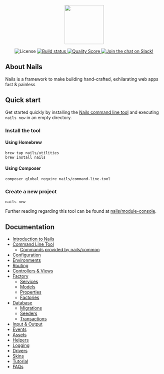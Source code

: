 <p align="center">
	<img src="https://nailsapp.co.uk/vendor/nails/module-asset/assets/img/nails/icon/icon@2x.png" width="125">
</p>
<p align="center">
	<img src="https://img.shields.io/badge/license-MIT-green.svg" alt="License">
	<a href="https://circleci.com/gh/nails/common">
		<img src="https://img.shields.io/circleci/project/github/nails/common.svg" alt="Build status">
	</a>
	<a href="https://scrutinizer-ci.com/g/nails/common">
		<img src="https://scrutinizer-ci.com/g/nails/common/badges/quality-score.png" alt="Quality Score">
	</a>
	<a href="https://nails-app.slack.com/shared_invite/MTg1NDcyNjI0ODcxLTE0OTUwMzA1NTYtYTZhZjc5YjExMQ">
		<img src="https://now-examples-slackin-rayibnpwqe.now.sh/badge.svg" alt="Join the chat on Slack!">
	</a>
</p>


## About Nails

Nails is a framework to make building hand-crafted, exhilarating web apps fast & painless



## Quick start

Get started quickly by installing the [Nails command line tool](https://github.com/nails/command-line-tool) and executing `nails new` in an empty directory.


### Install the tool

#### Using Homebrew

```
brew tap nails/utilities
brew install nails
```

#### Using Composer

```
composer global require nails/command-line-tool
```

### Create a new project

```
nails new
```

Further reading regarding this tool can be found at [nails/module-console](https://github.com/nails/command-line-tool).




## Documentation

- [Introduction to Nails](docs/intro/README.md)
- [Command Line Tool](docs/intro/command-line-tool.md)
    - [Commands provided by nails/common](console/README.md)
- [Configuration](docs/intro/configuration.md)
- [Environments](docs/intro/environments.md)
- [Routing](docs/intro/routing.md)
- [Controllers & Views](docs/intro/controllers-and-views.md)
- [Factory](docs/intro/factory/README.md)
    - [Services](docs/intro/factory/services.md)
    - [Models](docs/intro/factory/models.md)
    - [Properties](docs/intro/factory/properties.md)
    - [Factories](docs/intro/factory/factories.md)
- [Database](docs/intro/database/README.md)
    - [Migrations](docs/intro/database/migrations.md)
    - [Seeders](docs/intro/database/seeders.md)
    - [Transactions](docs/intro/database/transactions.md)
- [Input & Output](docs/intro/input-and-output.md)
- [Events](docs/intro/events.md)
- [Assets](docs/intro/assets.md)
- [Helpers](docs/intro/helpers.md)
- [Logging](docs/intro/logging.md)
- [Drivers](docs/intro/drivers.md)
- [Skins](docs/intro/skins.md)
- [Tutorial](tutorial/README.md)
- [FAQs](faqs/README.md)
